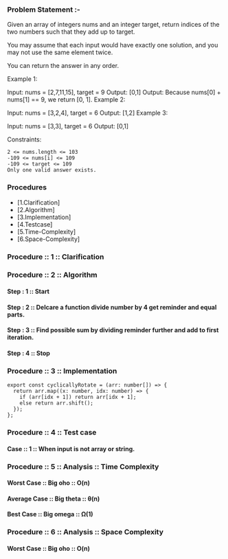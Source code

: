 ### Problem Statement :-

Given an array of integers nums and an integer target, return indices of the two numbers such that they add up to target.

You may assume that each input would have exactly one solution, and you may not use the same element twice.

You can return the answer in any order.

Example 1:

Input: nums = [2,7,11,15], target = 9
Output: [0,1]
Output: Because nums[0] + nums[1] == 9, we return [0, 1].
Example 2:

Input: nums = [3,2,4], target = 6
Output: [1,2]
Example 3:

Input: nums = [3,3], target = 6
Output: [0,1]

Constraints:

```
2 <= nums.length <= 103
-109 <= nums[i] <= 109
-109 <= target <= 109
Only one valid answer exists.
```

### Procedures

- [1.Clarification]
- [2.Algorithm]
- [3.Implementation]
- [4.Testcase]
- [5.Time-Complexity]
- [6.Space-Complexity]

### Procedure :: 1 :: Clarification

### Procedure :: 2 :: Algorithm

#### Step : 1 :: Start

#### Step : 2 :: Delcare a function divide number by 4 get reminder and equal parts.

#### Step : 3 :: Find possible sum by dividing reminder further and add to first iteration.

#### Step : 4 :: Stop

### Procedure :: 3 :: Implementation

```
export const cyclicallyRotate = (arr: number[]) => {
  return arr.map((x: number, idx: number) => {
    if (arr[idx + 1]) return arr[idx + 1];
    else return arr.shift();
  });
};

```

### Procedure :: 4 :: Test case

#### Case :: 1 :: When input is not array or string.

### Procedure :: 5 :: Analysis :: Time Complexity

#### Worst Case :: Big oho :: O(n)

#### Average Case :: Big theta :: θ(n)

#### Best Case :: Big omega :: Ω(1)

### Procedure :: 6 :: Analysis :: Space Complexity

#### Worst Case :: Big oho :: O(n)
